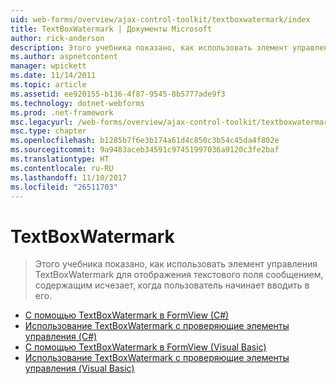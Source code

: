 ```yaml
---
uid: web-forms/overview/ajax-control-toolkit/textboxwatermark/index
title: TextBoxWatermark | Документы Microsoft
author: rick-anderson
description: Этого учебника показано, как использовать элемент управления TextBoxWatermark для отображения текстового поля сообщением, содержащим исчезает, когда пользователь начинает вводить в его.
ms.author: aspnetcontent
manager: wpickett
ms.date: 11/14/2011
ms.topic: article
ms.assetid: ee920155-b136-4f87-9545-8b5777ade9f3
ms.technology: dotnet-webforms
ms.prod: .net-framework
msc.legacyurl: /web-forms/overview/ajax-control-toolkit/textboxwatermark
msc.type: chapter
ms.openlocfilehash: b1285b7f6e3b174a61d4c850c3b54c45da4f802e
ms.sourcegitcommit: 9a9483aceb34591c97451997036a9120c3fe2baf
ms.translationtype: HT
ms.contentlocale: ru-RU
ms.lasthandoff: 11/10/2017
ms.locfileid: "26511703"
---
```

<a name="textboxwatermark"></a>TextBoxWatermark
====================
> Этого учебника показано, как использовать элемент управления TextBoxWatermark для отображения текстового поля сообщением, содержащим исчезает, когда пользователь начинает вводить в его.


- [С помощью TextBoxWatermark в FormView (C#)](using-textboxwatermark-in-a-formview-cs.md)
- [Использование TextBoxWatermark с проверяющие элементы управления (C#)](using-textboxwatermark-with-validation-controls-cs.md)
- [С помощью TextBoxWatermark в FormView (Visual Basic)](using-textboxwatermark-in-a-formview-vb.md)
- [Использование TextBoxWatermark с проверяющие элементы управления (Visual Basic)](using-textboxwatermark-with-validation-controls-vb.md)
